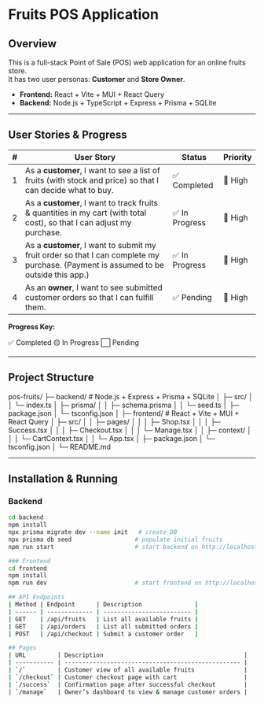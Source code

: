 # Fruits POS Application

## Overview

This is a full-stack Point of Sale (POS) web application for an online fruits store.  
It has two user personas: **Customer** and **Store Owner**.

- **Frontend:** React + Vite + MUI + React Query
- **Backend:** Node.js + TypeScript + Express + Prisma + SQLite

---

## User Stories & Progress

| # | User Story                                                                                                                          | Status         | Priority  |
| - | ----------------------------------------------------------------------------------------------------------------------------------- | -------------- | --------- |
| 1 | As a **customer**, I want to see a list of fruits (with stock and price) so that I can decide what to buy.                          | ✅ Completed    | 🔴 High   |
| 2 | As a **customer**, I want to track fruits & quantities in my cart (with total cost), so that I can adjust my purchase.              | ✅ In Progress | 🔴 High   |
| 3 | As a **customer**, I want to submit my fruit order so that I can complete my purchase. (Payment is assumed to be outside this app.) | ✅ In Progress | 🔴 High   |
| 4 | As an **owner**, I want to see submitted customer orders so that I can fulfill them.                                                | ✅ Pending      | 🔴 High  |


**Progress Key:**

✅ Completed
🟡 In Progress
⬜ Pending

---

## Project Structure
pos-fruits/
├─ backend/                     # Node.js + Express + Prisma + SQLite
│  ├─ src/
│  │  └─ index.ts
│  ├─ prisma/
│  │  ├─ schema.prisma
│  │  └─ seed.ts
│  ├─ package.json
│  └─ tsconfig.json
│
├─ frontend/                    # React + Vite + MUI + React Query
│  ├─ src/
│  │  ├─ pages/
│  │  │  ├─ Shop.tsx
│  │  │  ├─ Success.tsx
│  │  │  ├─ Checkout.tsx
│  │  │  └─ Manage.tsx
│  │  ├─ context/
│  │  │  └─ CartContext.tsx
│  │  └─ App.tsx
│  ├─ package.json
│  └─ tsconfig.json
│
└─ README.md

---

## Installation & Running

### Backend

```bash
cd backend
npm install
npx prisma migrate dev --name init   # create DB
npx prisma db seed                  # populate initial fruits
npm run start                       # start backend on http://localhost:3000

### Frontend
cd frontend
npm install
npm run dev                         # start frontend on http://localhost:5173 (default)

## API Endpoints
| Method | Endpoint      | Description               |
| ------ | ------------- | ------------------------- |
| GET    | /api/fruits   | List all available fruits |
| GET    | /api/orders   | List all submitted orders |
| POST   | /api/checkout | Submit a customer order   |

## Pages
| URL         | Description                                        |
| ----------- | -------------------------------------------------- |
| `/`         | Customer view of all available fruits              |
| `/checkout` | Customer checkout page with cart                   |
| `/success`  | Confirmation page after successful checkout        |
| `/manage`   | Owner’s dashboard to view & manage customer orders |



```
